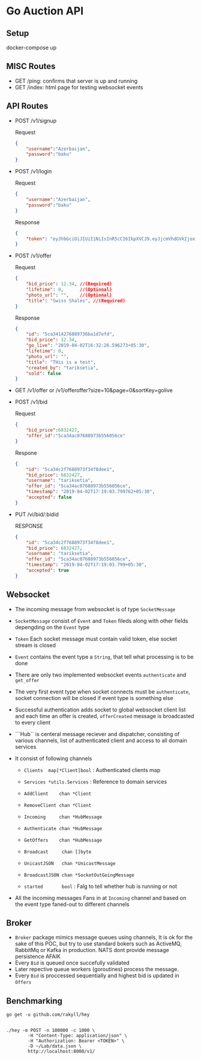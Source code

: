 # Go Auction API


## Setup

docker-compose up

## MISC Routes
- GET /ping: confirms that server is up and running
- GET /index: html page for testing websocket events


## API Routes
- POST /v1/signup

    Request
    ```json
    {
        "username":"Azerbaijan",
        "password":"baku"
    }
    ```

- POST /v1/login
    
    Request
    ```json
    {
        "username":"Azerbaijan",
        "password":"baku"
    }
    ```

    Response

    ```json
    {
        "token": "eyJhbGciOiJIUzI1NiIsInR5cCI6IkpXVCJ9.eyJjcmVhdGVkIjoxNTU0MTk5NjA2LCJ1c2VySUQiOiI1Y2EzMzQzMjc2ODg5NzMxZjhhMjhmYzEifQ.1OPAlenPQu0hmLAcMrXYeKyNZK0WxAulIUhuNZgoVFA"
    }
    ```
- POST /v1/offer

    Request
    ```json
    {
        "bid_price": 12.34, //(Required)
        "lifetime": 0,      //(Optional)
        "photo_url": "",    //(Optional)
        "title": "Swiss Shales", //(Required)
    }
    ```
    Response
    ```json
    {
        "id": "5ca3414276889736ba1d7efd",
        "bid_price": 12.34,
        "go_live": "2019-04-02T16:32:26.596273+05:30",
        "lifetime": 0,
        "photo_url": "",
        "title": "THis is a test",
        "created_by": "tariksetia",
        "sold": false
    }
    ```

- GET /v1/offer or /v1/offeroffer?size=10&page=0&sortKey=golive

- POST /v1/bid
    
    Request
    ```json
    {
        "bid_price":6832427,
        "offer_id":"5ca34ac07688973b556056ce"
    }
    ```

    Respone
    ```json
    {
        "id": "5ca34c2f7688973f34f8dee1",
        "bid_price": 6832427,
        "username": "tariksetia",
        "offer_id": "5ca34ac07688973b556056ce",
        "timestamp": "2019-04-02T17:19:03.799762+05:30",
        "accepted": false
    }
    ```

- PUT /vi/bid/:bidid
    
    RESPONSE
    ```json
    {
        "id": "5ca34c2f7688973f34f8dee1",
        "bid_price": 6832427,
        "username": "tariksetia",
        "offer_id": "5ca34ac07688973b556056ce",
        "timestamp": "2019-04-02T17:19:03.799+05:30",
        "accepted": true
    }
    ```


## Websocket
- The incoming message from websocket is of type ```SocketMessage```
- ```SocketMessage``` consist of ```Event``` and ```Token``` fileds along with other fields depengding on the ``Event`` type
- ```Token``` Each socket message must contain valid token, else socket stream is closed
- ```Event``` contains the event type a ```String```, that tell what processing is to be done
- There are only two implemented websocket events ```authenticate``` and ```get_offer```
- The very first event type when socket connects must be ```authenticate```, socket connection will be closed if event type is something else
- Successful authentication adds socket to global websocket client list and each time an offer is created, ```offerCreated``` message is broadcasted to every client
- ```Hub`` is centeral message reciever and dispatcher, consisting of various channels, list of authenticated client and access to all domain services
- It consist of following channels
    - ```Clients  map[*Client]bool``` : Authenticated clients map
	- ```Services *utils.Services```  : Reference to domain services
    
	- ```AddClient    chan *Client``` 
	- ```RemoveClient chan *Client```

	- ```Incoming     chan *HubMessage```
	- ```Authenticate chan *HubMessage```
	- ```GetOffers    chan *HubMessage```

	- ```Broadcast     chan []byte```
	- ```UnicastJSON   chan *UnicastMessage```
	- ```BroadcastJSON chan *SocketOutGoingMessage```
	- ```started       bool``` : Falg to tell whether hub is running or not

- All the incoming messages Fans in at ```Incoming``` channel and based on the event type faned-out to different channels

## Broker
- ```Broker``` package mimics message queues using channels, It is ok for the sake of this POC, but try to use standard bokers such as ActiveMQ, RabbitMq or Kafka in production. NATS dont provide message persistence AFAIK
- Every ```Bid``` is queued once succefully validated
- Later repective queue workers (goroutines) process the message.
- Every ```Bid``` is proccessed sequentially and highest bid is updated in ```Offers```

## Benchmarking
```
go get -u github.com/rakyll/hey


./hey -m POST -n 100000 -c 1000 \
        -H "Content-Type: application/json" \
        -H "Authorization: Bearer <TOKEN>" \
        -D ~/Lab/data.json \
        http://localhost:8000/v1/
```
